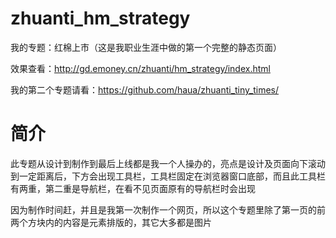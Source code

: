 zhuanti_hm_strategy
===================

我的专题：红棉上市（这是我职业生涯中做的第一个完整的静态页面）

效果查看：http://gd.emoney.cn/zhuanti/hm_strategy/index.html

我的第二个专题请看：https://github.com/haua/zhuanti_tiny_times/

简介
===================
此专题从设计到制作到最后上线都是我一个人操办的，亮点是设计及页面向下滚动到一定距离后，下方会出现工具栏，工具栏固定在浏览器窗口底部，而且此工具栏有两重，第二重是导航栏，在看不见页面原有的导航栏时会出现

因为制作时间赶，并且是我第一次制作一个网页，所以这个专题里除了第一页的前两个方块内的内容是元素排版的，其它大多都是图片
